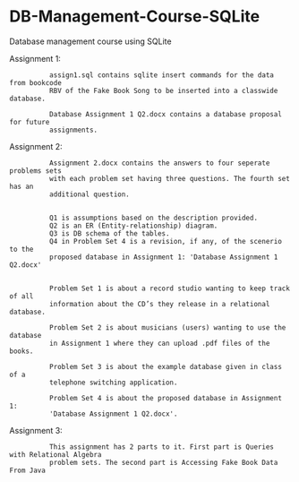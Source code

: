 DB-Management-Course-SQLite
=================================

Database management course using SQLite


Assignment 1:

              assign1.sql contains sqlite insert commands for the data from bookcode
              RBV of the Fake Book Song to be inserted into a classwide database.
              
              Database Assignment 1 Q2.docx contains a database proposal for future
              assignments.
              
              
Assignment 2:

              Assignment 2.docx contains the answers to four seperate problems sets
              with each problem set having three questions. The fourth set has an
              additional question.
              
              
              Q1 is assumptions based on the description provided.
              Q2 is an ER (Entity-relationship) diagram.
              Q3 is DB schema of the tables.
              Q4 in Problem Set 4 is a revision, if any, of the scenerio to the
              proposed database in Assignment 1: 'Database Assignment 1 Q2.docx'
              
              
              Problem Set 1 is about a record studio wanting to keep track of all
              information about the CD’s they release in a relational database.
              
              Problem Set 2 is about musicians (users) wanting to use the database
              in Assignment 1 where they can upload .pdf files of the books.
              
              Problem Set 3 is about the example database given in class of a
              telephone switching application.
              
              Problem Set 4 is about the proposed database in Assignment 1:
              'Database Assignment 1 Q2.docx'.
              
              
Assignment 3:

              This assignment has 2 parts to it. First part is Queries with Relational Algebra
              problem sets. The second part is Accessing Fake Book Data From Java
              
              
